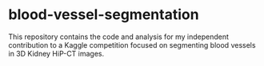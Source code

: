 # blood-vessel-segmentation
This repository contains the code and analysis for my independent contribution to a Kaggle competition focused on segmenting blood vessels in 3D Kidney HiP-CT images. 
